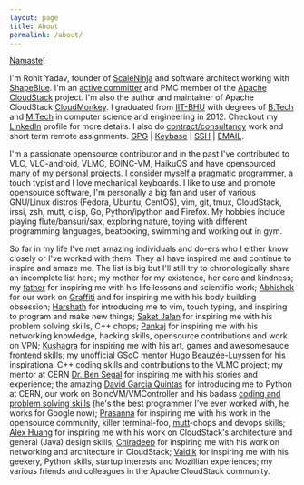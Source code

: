 ```yaml
---
layout: page
title: About
permalink: /about/
---
```


[Namaste](http://en.wikipedia.org/wiki/Namaste)!

I'm Rohit Yadav, founder of [ScaleNinja](http://www.scaleninja.com) and software
architect working with [ShapeBlue](http://shapeblue.com). I'm an [active
committer](https://github.com/apache/cloudstack/graphs/contributors) and PMC
member of the [Apache CloudStack](http://cloudstack.apache.org) project. I'm
also the author and maintainer of
Apache CloudStack [CloudMonkey](http://github.com/apache/cloudstack-cloudmonkey).
I graduated from [IIT-BHU](http://en.wikipedia.org/wiki/Indian_Institute_of_Technology_%28Banaras_Hindu_University%29_Varanasi)
with degrees of [B.Tech](http://en.wikipedia.org/wiki/Bachelor_of_Technology) and
[M.Tech](http://en.wikipedia.org/wiki/Master_of_Engineering) in computer science
and engineering in 2012. Checkout my [LinkedIn](https://linkedin.com/in/bhaisaab)
profile for more details. I also do
[contract/consultancy](mailto:rohit@scaleninja.com) work and short term remote
assignments. [GPG](/gpg.pub) | [Keybase](https://keybase.io/bhaisaab) |
[SSH](/ssh.pub) | [EMAIL](mailto:rohit@scaleninja.com).

I'm a passionate opensource contributor and in the past I've contributed to VLC,
VLC-android, VLMC, BOINC-VM, HaikuOS and have opensourced many of my [personal
projects](https://github.com/bhaisaab?tab=repositories).
I consider myself a pragmatic programmer, a touch typist and I love mechanical
keyboards. I like to use and promote opensource software, I'm personally a big
fan and user of various GNU/Linux distros (Fedora, Ubuntu, CentOS), vim, git, tmux,
CloudStack, irssi, zsh, mutt, clisp, Go, Python/ipython and Firefox. My hobbies
include playing flute/bansuri/sax, exploring nature, toying with different
programming languages, beatboxing, swimming and working out in gym.

So far in my life I've met amazing individuals and do-ers who I either know closely or I've worked with them.
They all have inspired me and continue to inspire and amaze me. The list is big but
I'll still try to chronologically share an incomplete list here;
my mother for my existence, her care and kindness;
my [father](http://en.wikipedia.org/wiki/Rajpal_Singh_Yadav) for inspiring me with his life lessons and scientific work;
[Abhishek](http://theshowstopper.in) for our work on [Graffiti](https://github.com/bhaisaab/graffiti) and for inspiring me with his body building obsession;
[Harshath](https://twitter.com/jrharshath) for introducing me to vim, touch typing, and inspiring to program and make new things;
[Saket Jalan](https://www.facebook.com/saket1409) for inspiring me with his problem solving skills, C++ chops;
[Pankaj](https://plus.google.com/108359435440900452376/about) for inspiring me with his networking knowledge, hacking skills, opensource contributions and work on VPN;
[Kushagra](http://kushagragour.in/) for inspiring me with his art, games and awesomesauce frontend skills;
my unofficial GSoC mentor [Hugo Beauzée-Luyssen](https://twitter.com/beauzeh) for his inspirational C++ coding skills and contributions to the VLMC project;
my mentor at CERN [Dr. Ben Segal](http://ben.web.cern.ch/ben/) for inspiring me with his stories and experience;
the amazing [David Garcia Quintas](https://www.linkedin.com/in/davidgarciaquintas) for introducing me to Python at CERN, our work on BoincVM/VMController and his badass [coding and problem solving skills](https://github.com/dgquintas/my-code-samples) (he's the best programmer I've ever worked with, he works for Google now);
[Prasanna](https://twitter.com/v0g0n) for inspiring me with his work in the opensource community, killer terminal-foo, [mutt](http://www.mutt.org/)-chops and devops skills;
[Alex Huang](http://en.wikipedia.org/wiki/Alex_Huang) for inspiring me with his work on CloudStack's architecture and general (Java) design skills;
[Chiradeep](https://twitter.com/chiradeep) for inspiring me with his work on networking and architecture in CloudStack;
[Vaidik](https://github.com/vaidik) for inspiring me with his geekery, Python skills, startup interests and Mozillian experiences;
my various friends and colleagues in the Apache CloudStack community.
